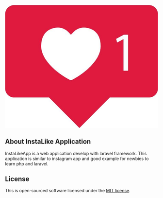 ![insta like application](https://github.com/HimashiNethinikaRodrigo/FreeCodeGram/blob/master/resources/images/instalike.jpg?raw=true)



## About InstaLike Application

InstaLikeApp is a web application develop with laravel framework. This application is similar to instagram app and good example for newbies to learn php and laravel.


## License

This is open-sourced software licensed under the [MIT license](https://opensource.org/licenses/MIT).
